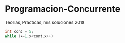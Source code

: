 # Programacion-Concurrente
Teorias, Practicas, mis soluciones 2019


```c
int cont = 5;
while (x=1,x<cont,x++)
```
